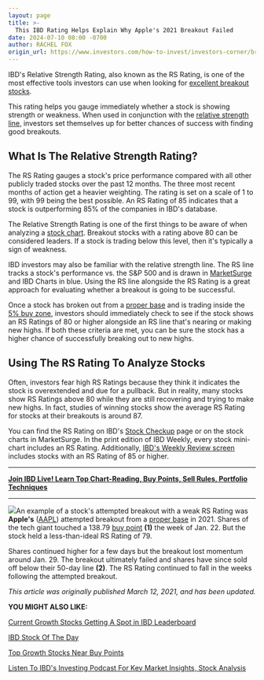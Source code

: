 ```yaml
---
layout: page
title: >-
  This IBD Rating Helps Explain Why Apple's 2021 Breakout Failed
date: 2024-07-10 08:00 -0700
author: RACHEL FOX
origin_url: https://www.investors.com/how-to-invest/investors-corner/breakout-stocks-ibd-ratings-tool-helps-explain-why-apple-most-recent-breakout-failed/
---
```


IBD's Relative Strength Rating, also known as the RS Rating, is one of the most effective tools investors can use when looking for [excellent breakout stocks](https://www.investors.com/how-to-invest/investors-corner/what-is-stock-breakout/).

This rating helps you gauge immediately whether a stock is showing strength or weakness. When used in conjunction with the [relative strength line,](https://www.investors.com/how-to-invest/investors-corner/a-stock-breakout-specialty-tool-the-relative-strength-line/) investors set themselves up for better chances of success with finding good breakouts.

## What Is The Relative Strength Rating?

The RS Rating gauges a stock's price performance compared with all other publicly traded stocks over the past 12 months. The three most recent months of action get a heavier weighting. The rating is set on a scale of 1 to 99, with 99 being the best possible. An RS Rating of 85 indicates that a stock is outperforming 85% of the companies in IBD's database.

The Relative Strength Rating is one of the first things to be aware of when analyzing a [stock chart](https://research.investors.com/stock-charts/nasdaq-nasdaq-composite-0ndqc.htm?cht=pvc&type=DAILY). Breakout stocks with a rating above 80 can be considered leaders. If a stock is trading below this level, then it's typically a sign of weakness.

IBD investors may also be familiar with the relative strength line. The RS line tracks a stock's performance vs. the S&P 500 and is drawn in [MarketSurge](https://get.investors.com/marketsurge/?artProdLink=MarketSurge) and IBD Charts in blue. Using the RS line alongside the RS Rating is a great approach for evaluating whether a breakout is going to be successful.

Once a stock has broken out from a [proper base](https://www.investors.com/how-to-invest/investors-corner/investor-basics-why-learning-base-patterns-gets-the-ball-rolling/) and is trading inside the [5% buy zone](https://www.investors.com/how-to-invest/investors-corner/buy-zone-nvidia-stock/), investors should immediately check to see if the stock shows an RS Ratings of 80 or higher alongside an RS line that's nearing or making new highs. If both these criteria are met, you can be sure the stock has a higher chance of successfully breaking out to new highs.

## Using The RS Rating To Analyze Stocks

Often, investors fear high RS Ratings because they think it indicates the stock is overextended and due for a pullback. But in reality, many stocks show RS Ratings above 80 while they are still recovering and trying to make new highs. In fact, studies of winning stocks show the average RS Rating for stocks at their breakouts is around 87.

You can find the RS Rating on IBD's [Stock Checkup](https://research.investors.com/stock-checkup/nasdaq-intuit-inc-intu.aspx) page or on the stock charts in MarketSurge. In the print edition of IBD Weekly, every stock mini-chart includes an RS Rating. Additionally, [IBD's Weekly Review screen](https://ibdstockscreener.investors.com/) includes stocks with an RS Rating of 85 or higher.

---

[**Join IBD Live! Learn Top Chart-Reading, Buy Points, Sell Rules, Portfolio Techniques**](https://shop.investors.com/offer/splashresponsive.aspx?id=IBD-Live)

---

![](https://www.investors.com/wp-content/uploads/2021/03/IC031521-300x161.jpg)An example of a stock's attempted breakout with a weak RS Rating was **Apple's** ([AAPL](https://research.investors.com/quote.aspx?symbol=AAPL)) attempted breakout from a [proper base](https://www.investors.com/how-to-invest/investors-corner/investor-basics-why-learning-base-patterns-gets-the-ball-rolling/) in 2021. Shares of the tech giant touched a 138.79 [buy point](https://www.investors.com/how-to-invest/investors-corner/chart-reading-basics-how-a-buy-point-marks-a-time-of-opportunity/) **(1)** the week of Jan. 22. But the stock held a less-than-ideal RS Rating of 79.

Shares continued higher for a few days but the breakout lost momentum around Jan. 29. The breakout ultimately failed and shares have since sold off below their 50-day line **(2)**. The RS Rating continued to fall in the weeks following the attempted breakout.

_This article was originally published March 12, 2021, and has been updated._

**YOU MIGHT ALSO LIKE:**

[Current Growth Stocks Getting A Spot in IBD Leaderboard](https://www.investors.com/product/leaderboard/?artProdLink=Leaderboard)

[IBD Stock Of The Day](https://www.investors.com/research/ibd-stock-of-the-day/)

[Top Growth Stocks Near Buy Points](https://www.investors.com/category/stock-lists/stocks-near-a-buy-zone/)

[Listen To IBD's Investing Podcast For Key Market Insights, Stock Analysis](https://www.investors.com/how-to-invest/investing-podcast-how-to-make-more-money-stock-market-top-stocks-stock-charts/)

